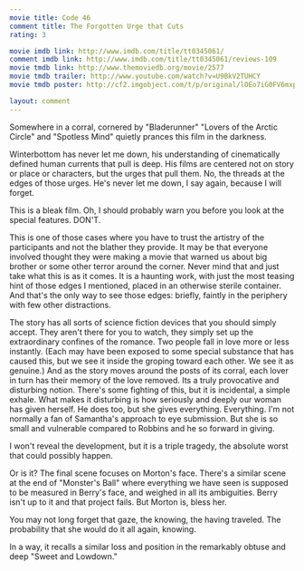 ```yaml
---
movie title: Code 46
comment title: The Forgotten Urge that Cuts
rating: 3

movie imdb link: http://www.imdb.com/title/tt0345061/
comment imdb link: http://www.imdb.com/title/tt0345061/reviews-109
movie tmdb link: http://www.themoviedb.org/movie/2577
movie tmdb trailer: http://www.youtube.com/watch?v=U9BkV2TUHCY
movie tmdb poster: http://cf2.imgobject.com/t/p/original/lOEo7iG0FV6mxpvl8IQoSvsGSC3.jpg

layout: comment
---
```


Somewhere in a corral, cornered by "Bladerunner" "Lovers of the Arctic Circle" and "Spotless Mind" quietly prances this film in the darkness.

Winterbottom has never let me down, his understanding of cinematically defined human currents that pull is deep. His films are centered not on story or place or characters, but the urges that pull them. No, the threads at the edges of those urges. He's never let me down, I say again, because I will forget.

This is a bleak film. Oh, I should probably warn you before you look at the special features. DON'T.

This is one of those cases where you have to trust the artistry of the participants and not the blather they provide. It may be that everyone involved thought they were making a movie that warned us about big brother or some other terror around the corner. Never mind that and just take what this is as it comes. It is a haunting work, with just the most teasing hint of those edges I mentioned, placed in an otherwise sterile container. And that's the only way to see those edges: briefly, faintly in the periphery with few other distractions.

The story has all sorts of science fiction devices that you should simply accept. They aren't there for you to watch, they simply set up the extraordinary confines of the romance. Two people fall in love more or less instantly. (Each may have been exposed to some special substance that has caused this, but we see it inside the groping toward each other. We see it as genuine.) And as the story moves around the posts of its corral, each lover in turn has their memory of the love removed. Its a truly provocative and disturbing notion. There's some fighting of this, but it is incidental, a simple exhale. What makes it disturbing is how seriously and deeply our woman has given herself. He does too, but she gives everything. Everything. I'm not normally a fan of Samantha's approach to eye submission. But she is so small and vulnerable compared to Robbins and he so forward in giving.

I won't reveal the development, but it is a triple tragedy, the absolute worst that could possibly happen.

Or is it? The final scene focuses on Morton's face. There's a similar scene at the end of "Monster's Ball" where everything we have seen is supposed to be measured in Berry's face, and weighed in all its ambiguities. Berry isn't up to it and that project fails. But Morton is, bless her.

You may not long forget that gaze, the knowing, the having traveled. The probability that she would do it all again, knowing.

In a way, it recalls a similar loss and position in the remarkably obtuse and deep "Sweet and Lowdown."